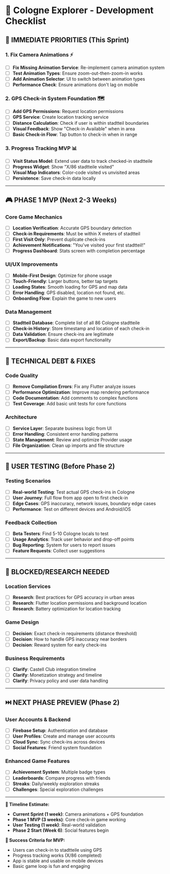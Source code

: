 # 🚀 Cologne Explorer - Development Checklist

## **🎯 IMMEDIATE PRIORITIES (This Sprint)**

### **1. Fix Camera Animations** ⚡
- [ ] **Fix Missing Animation Service**: Re-implement camera animation system
- [ ] **Test Animation Types**: Ensure zoom-out-then-zoom-in works
- [ ] **Add Animation Selector**: UI to switch between animation types
- [ ] **Performance Check**: Ensure animations don't lag on mobile

### **2. GPS Check-in System Foundation** 🗺️
- [ ] **Add GPS Permissions**: Request location permissions
- [ ] **GPS Service**: Create location tracking service
- [ ] **Distance Calculation**: Check if user is within stadtteil boundaries
- [ ] **Visual Feedback**: Show "Check-in Available" when in area
- [ ] **Basic Check-in Flow**: Tap button to check-in when in range

### **3. Progress Tracking MVP** 📊
- [ ] **Visit Status Model**: Extend user data to track checked-in stadtteile
- [ ] **Progress Widget**: Show "X/86 stadtteile visited"
- [ ] **Visual Map Indicators**: Color-code visited vs unvisited areas
- [ ] **Persistence**: Save check-in data locally

---

## **🎮 PHASE 1 MVP (Next 2-3 Weeks)**

### **Core Game Mechanics**
- [ ] **Location Verification**: Accurate GPS boundary detection
- [ ] **Check-in Requirements**: Must be within X meters of stadtteil
- [ ] **First Visit Only**: Prevent duplicate check-ins
- [ ] **Achievement Notifications**: "You've visited your first stadtteil!"
- [ ] **Progress Dashboard**: Stats screen with completion percentage

### **UI/UX Improvements**
- [ ] **Mobile-First Design**: Optimize for phone usage
- [ ] **Touch-Friendly**: Larger buttons, better tap targets
- [ ] **Loading States**: Smooth loading for GPS and map data
- [ ] **Error Handling**: GPS disabled, location not found, etc.
- [ ] **Onboarding Flow**: Explain the game to new users

### **Data Management**
- [ ] **Stadtteil Database**: Complete list of all 86 Cologne stadtteile
- [ ] **Check-in History**: Store timestamp and location of each check-in
- [ ] **Data Validation**: Ensure check-ins are legitimate
- [ ] **Export/Backup**: Basic data export functionality

---

## **🔧 TECHNICAL DEBT & FIXES**

### **Code Quality**
- [ ] **Remove Compilation Errors**: Fix any Flutter analyze issues
- [ ] **Performance Optimization**: Improve map rendering performance
- [ ] **Code Documentation**: Add comments to complex functions
- [ ] **Test Coverage**: Add basic unit tests for core functions

### **Architecture**
- [ ] **Service Layer**: Separate business logic from UI
- [ ] **Error Handling**: Consistent error handling patterns
- [ ] **State Management**: Review and optimize Provider usage
- [ ] **File Organization**: Clean up imports and file structure

---

## **📱 USER TESTING (Before Phase 2)**

### **Testing Scenarios**
- [ ] **Real-world Testing**: Test actual GPS check-ins in Cologne
- [ ] **User Journey**: Full flow from app open to first check-in
- [ ] **Edge Cases**: GPS inaccuracy, network issues, boundary edge cases
- [ ] **Performance**: Test on different devices and Android/iOS

### **Feedback Collection**
- [ ] **Beta Testers**: Find 5-10 Cologne locals to test
- [ ] **Usage Analytics**: Track user behavior and drop-off points
- [ ] **Bug Reporting**: System for users to report issues
- [ ] **Feature Requests**: Collect user suggestions

---

## **🚧 BLOCKED/RESEARCH NEEDED**

### **Location Services**
- [ ] **Research**: Best practices for GPS accuracy in urban areas
- [ ] **Research**: Flutter location permissions and background location
- [ ] **Research**: Battery optimization for location tracking

### **Game Design**
- [ ] **Decision**: Exact check-in requirements (distance threshold)
- [ ] **Decision**: How to handle GPS inaccuracy near borders
- [ ] **Decision**: Reward system for early check-ins

### **Business Requirements**
- [ ] **Clarify**: Castell Club integration timeline
- [ ] **Clarify**: Monetization strategy and timeline
- [ ] **Clarify**: Privacy policy and user data handling

---

## **⏭️ NEXT PHASE PREVIEW (Phase 2)**

### **User Accounts & Backend**
- [ ] **Firebase Setup**: Authentication and database
- [ ] **User Profiles**: Create and manage user accounts
- [ ] **Cloud Sync**: Sync check-ins across devices
- [ ] **Social Features**: Friend system foundation

### **Enhanced Game Features**
- [ ] **Achievement System**: Multiple badge types
- [ ] **Leaderboards**: Compare progress with friends
- [ ] **Streaks**: Daily/weekly exploration streaks
- [ ] **Challenges**: Special exploration challenges

---

**📅 Timeline Estimate:**
- **Current Sprint (1 week)**: Camera animations + GPS foundation
- **Phase 1 MVP (3 weeks)**: Core check-in game working
- **User Testing (1 week)**: Real-world validation
- **Phase 2 Start (Week 6)**: Social features begin

**🎯 Success Criteria for MVP:**
- Users can check-in to stadtteile using GPS
- Progress tracking works (X/86 completed)
- App is stable and usable on mobile devices
- Basic game loop is fun and engaging 